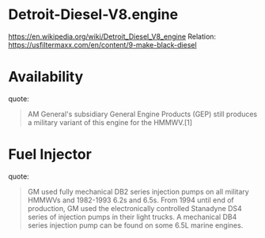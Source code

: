 # Detroit-Diesel-V8.engine
https://en.wikipedia.org/wiki/Detroit_Diesel_V8_engine Relation: https://usfiltermaxx.com/en/content/9-make-black-diesel

# Availability
quote:
>AM General's subsidiary General Engine Products (GEP) still produces a military variant of this engine for the HMMWV.[1]

# Fuel Injector
quote:
>GM used fully mechanical DB2 series injection pumps on all military HMMWVs and 1982-1993 6.2s and 6.5s. From 1994 until end of production, GM used the electronically controlled Stanadyne DS4 series of injection pumps in their light trucks. A mechanical DB4 series injection pump can be found on some 6.5L marine engines.
